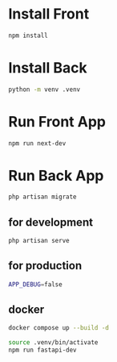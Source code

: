 
# Install Front

```sh
npm install
```

# Install Back

```sh
python -m venv .venv
```

# Run Front App

```sh
npm run next-dev
```

# Run Back App

```sh
php artisan migrate
```

## for development

```sh
php artisan serve
```

## for production

```sh
APP_DEBUG=false
```

## docker

```sh
docker compose up --build -d

source .venv/bin/activate
npm run fastapi-dev
```
